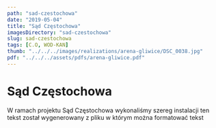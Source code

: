 ```yaml
---
path: "sad-czestochowa"
date: "2019-05-04"
title: "Sąd Częstochowa"
imagesDirectory: "sad-czestochowa"
slug: sad-czestochowa
tags: [C.O, WOD-KAN]
thumb: "../../../images/realizations/arena-gliwice/DSC_0038.jpg"
pdf: "../../../assets/pdfs/arena-gliwice.pdf"
---
```


# Sąd Częstochowa

W ramach projektu Sąd Częstochowa wykonaliśmy szereg instalacji 
ten tekst został wygenerowany z pliku w którym można formatować tekst
